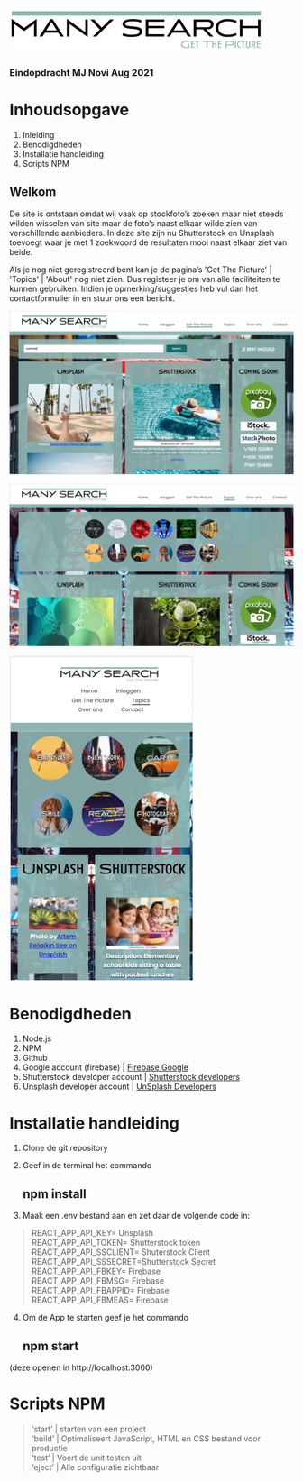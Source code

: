 ![Logo](./src/assets/Logo.png)

### Eindopdracht MJ Novi Aug 2021

# Inhoudsopgave
1. Inleiding
2. Benodigdheden
3. Installatie handleiding
4. Scripts NPM

## Welkom

De site is ontstaan omdat wij vaak op stockfoto’s zoeken maar niet steeds wilden wisselen van site maar de foto’s naast elkaar wilde zien van verschillende aanbieders. In deze site zijn nu Shutterstock en Unsplash toevoegt waar je met 1 zoekwoord de resultaten mooi naast elkaar ziet van beide.

Als je nog niet geregistreerd bent kan je de pagina’s 'Get The Picture' | 'Topics' | 'About' nog niet zien. Dus registeer je om van alle faciliteiten te kunnen gebruiken. Indien je opmerking/suggesties heb vul dan het contactformulier in en stuur ons een bericht.

![Website](./src/assets/Webdesig1.png)

![Website](./src/assets/Webdesign2.png)

![Website](./src/assets/Webdesign3.png)

# Benodigdheden
1. Node.js
2. NPM
3. Github
4. Google account (firebase) | [Firebase Google](https://firebase.google.com/) 
5. Shutterstock developer account |  [Shutterstock developers](https://www.shutterstock.com/developers)
6. Unsplash developer account | [UnSplash Developers](https://unsplash.com/developers)

# Installatie handleiding
1. Clone de git repository
2. Geef in de terminal het commando
   
   ## npm install

3. Maak een .env bestand aan en zet daar de volgende code in:

>REACT_APP_API_KEY= Unsplash<br>
REACT_APP_API_TOKEN= Shutterstock token<br>
REACT_APP_API_SSCLIENT= Shuterstock Client <br>
REACT_APP_API_SSSECRET=Shutterstock Secret<br>
REACT_APP_API_FBKEY= Firebase<br>
REACT_APP_API_FBMSG= Firebase<br>
REACT_APP_API_FBAPPID= Firebase<br>
REACT_APP_API_FBMEAS= Firebase<br>


4. Om de App te starten geef je het commando 
   
    ## npm start

(deze openen in http://localhost:3000)


# Scripts NPM

>‘start’ 	| starten van een project<br>
‘build’	| Optimaliseert JavaScript, HTML en CSS bestand voor productie<br>
‘test’	| Voert de unit testen uit<br>
‘eject’	| Alle configuratie zichtbaar<br>